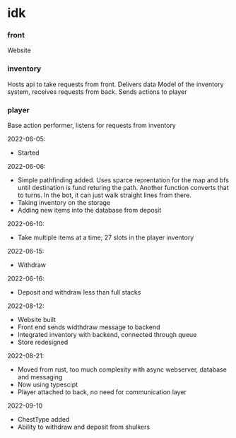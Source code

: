 # idk

### front
Website

### inventory
Hosts api to take requests from front. Delivers data
Model of the inventory system, receives requests from back. Sends actions to player

### player
Base action performer, listens for requests from inventory


2022-06-05: 
- Started

2022-06-06: 
- Simple pathfinding added. Uses sparce reprentation for the map and bfs until destination is fund returing the path. Another function converts that to turns. In the bot, it can just walk straight lines from there.
- Taking inventory on the storage
- Adding new items into the database from deposit

2022-06-10:
- Take multiple items at a time; 27 slots in the player inventory

2022-06-15:
- Withdraw

2022-06-16:
- Deposit and withdraw less than full stacks 

2022-08-12:
- Website built
- Front end sends widthdraw message to backend
- Integrated inventory with backend, connected through queue
- Store redesigned

2022-08-21:
- Moved from rust, too much complexity with async webserver, database and messaging
- Now using typescipt
- Player attached to back, no need for communication layer

2022-09-10
- ChestType added
- Ability to withdraw and deposit from shulkers 